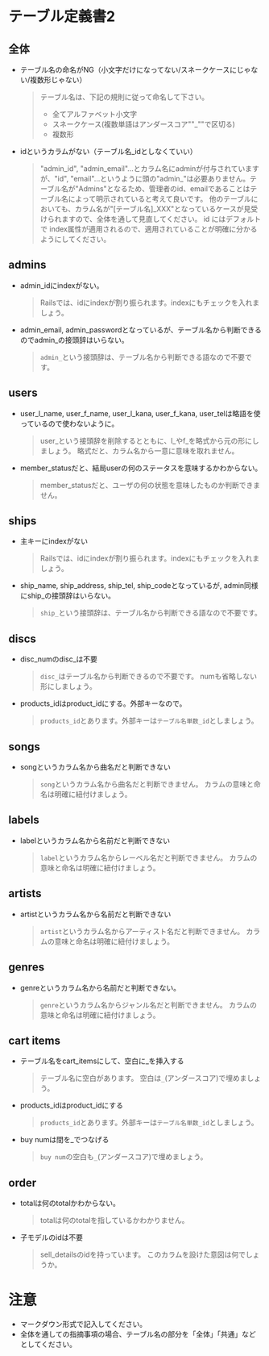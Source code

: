 # テーブル定義書2
## 全体
- テーブル名の命名がNG（小文字だけになってない/スネークケースにじゃない/複数形じゃない）
  > テーブル名は、下記の規則に従って命名して下さい。
  > * 全てアルファベット小文字
  > * スネークケース(複数単語はアンダースコア""_""で区切る)
  > * 複数形
- idというカラムがない（テーブル名_idとしなくていい）
  > "admin_id", "admin_email"…とカラム名にadminが付与されていますが、"id", "email"…というように頭の"admin_"は必要ありません。テーブル名が"Admins"となるため、管理者のid、emailであることはテーブル名によって明示されていると考えて良いです。
  > 他のテーブルにおいても、カラム名が"[テーブル名]_XXX"となっているケースが見受けられますので、全体を通して見直してください。
  > id にはデフォルトで index属性が適用されるので、適用されていることが明確に分かるようにしてください。

## admins
- admin_idにindexがない。
  > Railsでは、idにindexが割り振られます。indexにもチェックを入れましょう。
- admin_email, admin_passwordとなっているが、テーブル名から判断できるのでadmin_の接頭辞はいらない。
  > `admin_`という接頭辞は、テーブル名から判断できる語なので不要です。

## users
- user_l_name, user_f_name, user_l_kana, user_f_kana, user_telは略語を使っているので使わないように。
  > user_という接頭辞を削除するとともに、l_やf_を略式から元の形にしましょう。
  > 略式だと、カラム名から一意に意味を取れません。
- member_statusだと、結局userの何のステータスを意味するかわからない。
  > member_statusだと、ユーザの何の状態を意味したものか判断できません。

## ships
- 主キーにindexがない
  > Railsでは、idにindexが割り振られます。indexにもチェックを入れましょう。
- ship_name, ship_address, ship_tel, ship_codeとなっているが, admin同様にship_の接頭辞はいらない。
  > `ship_`という接頭辞は、テーブル名から判断できる語なので不要です。

## discs
- disc_numのdisc_は不要
  > `disc_`はテーブル名から判断できるので不要です。
  > numも省略しない形にしましょう。
- products_idはproduct_idにする。外部キーなので。
  > `products_id`とあります。外部キーは`テーブル名単数_id`としましょう。

## songs
- songというカラム名から曲名だと判断できない
  > `song`というカラム名から曲名だと判断できません。
  > カラムの意味と命名は明確に紐付けましょう。

## labels
- labelというカラム名から名前だと判断できない
  > `label`というカラム名からレーベル名だと判断できません。
  > カラムの意味と命名は明確に紐付けましょう。

## artists
- artistというカラム名から名前だと判断できない
  > `artist`というカラム名からアーティスト名だと判断できません。
  > カラムの意味と命名は明確に紐付けましょう。

## genres
- genreというカラム名から名前だと判断できない。
  > `genre`というカラム名からジャンル名だと判断できません。
  > カラムの意味と命名は明確に紐付けましょう。

## cart items
- テーブル名をcart_itemsにして、空白に_を挿入する
  > テーブル名に空白があります。
  > 空白は`_`(アンダースコア)で埋めましょう。
- products_idはproduct_idにする
  > `products_id`とあります。外部キーは`テーブル名単数_id`としましょう。
- buy numは間を_でつなげる
  > `buy num`の空白も`_`(アンダースコア)で埋めましょう。

## order
- totalは何のtotalかわからない。
  > totalは何のtotalを指しているかわかりません。
- 子モデルのidは不要
  > sell_detailsのidを持っています。
  > このカラムを設けた意図は何でしょうか。

# 注意
* マークダウン形式で記入してください。
* 全体を通しての指摘事項の場合、テーブル名の部分を「全体」「共通」などとしてください。
